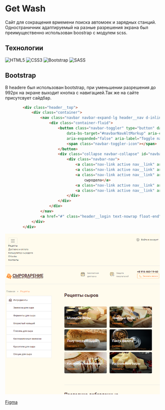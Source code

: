 # Get Wash
Сайт для сокращения врмемени поиска автомоек и зарядных станций.
Одностраничник адаптируемый на разные разрешения экрана был преимущественно использован boostrap с модулем scss.
## Технологии
![HTML5](https://img.shields.io/badge/html5-%23E34F26.svg?style=for-the-badge&logo=html5&logoColor=white)
![CSS3](https://img.shields.io/badge/css3-%231572B6.svg?style=for-the-badge&logo=css3&logoColor=white)
![Bootstrap](https://img.shields.io/badge/bootstrap-%238511FA.svg?style=for-the-badge&logo=bootstrap&logoColor=white)
![SASS](https://img.shields.io/badge/SASS-hotpink.svg?style=for-the-badge&logo=SASS&logoColor=white)
## Bootstrap
В headere был использован bootstrap, при уменьшении разрешения до 992px на экране выходит кнопка с навигацией.Так же на сайте присутсвует сайдбар.
``` html
        <div class="header__top">
            <div class="container">
                <nav class="navbar navbar-expand-lg header__nav d-inline-flex">
                    <div class="container-fluid">
                        <button class="navbar-toggler" type="button" data-bs-toggle="collapse"
                            data-bs-target="#navbarNavAltMarkup" aria-controls="navbarNavAltMarkup"
                            aria-expanded="false" aria-label="Toggle navigation">
                            <span class="navbar-toggler-icon"></span>
                        </button>
                        <div class="collapse navbar-collapse" id="navbarNavAltMarkup">
                            <div class="navbar-nav">
                                <a class="nav-link active nav__link" aria-current="page" href="#">Рецепты</a>
                                <a class="nav-link active nav__link" aria-current="page" href="#">Доставка и оплата</a>
                                <a class="nav-link active nav__link" aria-current="page" href="#">Калькулятор
                                    сыродела</a>
                                <a class="nav-link active nav__link" aria-current="page" href="#">Отзывы</a>
                                <a class="nav-link active nav__link" aria-current="page" href="#">Контакты</a>
                            </div>
                        </div>
                    </div>
                </nav>
                <a href="#" class="header__login text-nowrap float-end">Войти в аккаунт</a>
            </div>
        </div>


```
![logo](img/header-pic-md.png)


[Figma](https://www.figma.com/file/JNxErrWAN0YcgFYOoR1thY/SyroLavka?node-id=3%3A42)
